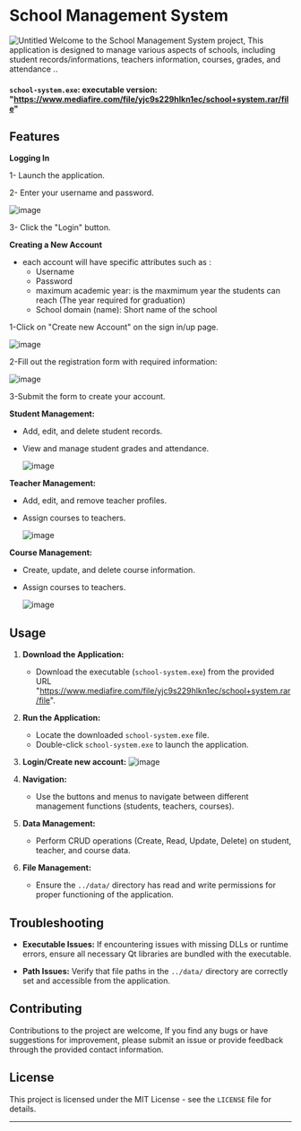 # School Management System

![Untitled](https://github.com/abdelhak-k/School-Management-System/assets/152446357/a72bd411-e21c-4df9-9f35-dc0ab3995cfd)
Welcome to the School Management System project, This application is designed to manage various aspects of schools, including student records/informations, teachers information, courses, grades, and attendance ..


#### `school-system.exe`: executable version: "https://www.mediafire.com/file/yjc9s229hlkn1ec/school+system.rar/file"
## Features

**Logging In**

1- Launch the application.

2- Enter your username and password.
    
![image](https://github.com/abdelhak-k/School-Management-System/assets/152446357/004bd240-aa8a-4e2c-b99b-175d50c33c19)

3- Click the "Login" button.


**Creating a New Account** 
* each account will have specific attributes such as :
   - Username
   - Password
   - maximum academic year: is the maxmimum year the students can reach (The year required for graduation)
   - School domain (name): Short name of the school

1-Click on "Create new Account" on the sign in/up page.

![image](https://github.com/abdelhak-k/School-Management-System/assets/152446357/547e9383-80a6-490b-bc39-9fbe8fa1d4db)

2-Fill out the registration form with required information:

   ![image](https://github.com/abdelhak-k/School-Management-System/assets/152446357/87c6b269-75c1-43bf-bfe7-931af7e6b87f)

3-Submit the form to create your account.


**Student Management:**
  - Add, edit, and delete student records.
  - View and manage student grades and attendance.

    ![image](https://github.com/abdelhak-k/School-Management-System/assets/152446357/046d45d9-5c23-46a0-bd6c-cbcda7807ebb)

**Teacher Management:**
  - Add, edit, and remove teacher profiles.
  - Assign courses to teachers.

    ![image](https://github.com/abdelhak-k/School-Management-System/assets/152446357/630f52b0-0a05-4544-914f-083681309e8c)

**Course Management:**
  - Create, update, and delete course information.
  - Assign courses to teachers.

    ![image](https://github.com/abdelhak-k/School-Management-System/assets/152446357/6884ab6f-0855-48ad-9990-7bcbfdb8b4cd)


## Usage

1. **Download the Application:**
   - Download the executable (`school-system.exe`) from the provided URL "https://www.mediafire.com/file/yjc9s229hlkn1ec/school+system.rar/file".

2. **Run the Application:**
   - Locate the downloaded `school-system.exe` file.
   - Double-click `school-system.exe` to launch the application.

3. **Login/Create new account:**
![image](https://github.com/abdelhak-k/School-Management-System/assets/152446357/c0c35f3a-7bae-41bf-be10-941d57873c7e)



4. **Navigation:**
   - Use the buttons and menus to navigate between different management functions (students, teachers, courses).

5. **Data Management:**
   - Perform CRUD operations (Create, Read, Update, Delete) on student, teacher, and course data.

6. **File Management:**
   - Ensure the `../data/` directory has read and write permissions for proper functioning of the application.

## Troubleshooting

- **Executable Issues:** If encountering issues with missing DLLs or runtime errors, ensure all necessary Qt libraries are bundled with the executable.

- **Path Issues:** Verify that file paths in the `../data/` directory are correctly set and accessible from the application.

## Contributing

Contributions to the project are welcome, If you find any bugs or have suggestions for improvement, please submit an issue or provide feedback through the provided contact information.

## License

This project is licensed under the MIT License - see the `LICENSE` file for details.

---



